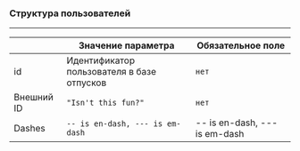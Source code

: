 ### Структура пользователей

---
|                |Значение параметра             |Обязательное поле                         |
|----------------|-------------------------------|-----------------------------|
|id              |Идентификатор пользователя в базе отпусков            |`нет`            |
|Внешний ID      |`"Isn't this fun?"`            |`нет`            |
|Dashes          |`-- is en-dash, --- is em-dash`|-- is en-dash, --- is em-dash| 